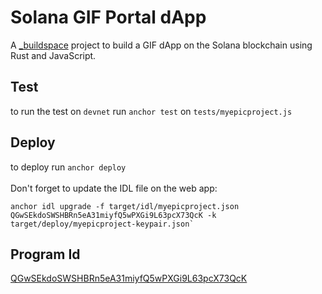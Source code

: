 # Solana GIF Portal dApp

A [_buildspace](https://buildspace.so/) project to build a GIF dApp on the Solana blockchain using Rust and JavaScript. 

## Test
to run the test on `devnet` run `anchor test` on `tests/myepicproject.js`

## Deploy
to deploy run `anchor deploy` \
\
Don't forget to update the IDL file on the web app: 
```
anchor idl upgrade -f target/idl/myepicproject.json QGwSEkdoSWSHBRn5eA31miyfQ5wPXGi9L63pcX73QcK -k target/deploy/myepicproject-keypair.json`
```



## Program Id
[QGwSEkdoSWSHBRn5eA31miyfQ5wPXGi9L63pcX73QcK](https://explorer.solana.com/address/QGwSEkdoSWSHBRn5eA31miyfQ5wPXGi9L63pcX73QcK?cluster=devnet&utm_source=buildspace.so&utm_medium=buildspace_project)


